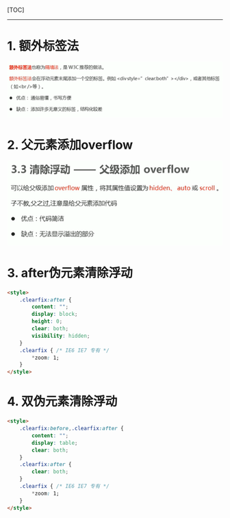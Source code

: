 [TOC]

---

# 1. 额外标签法

![](.\清除浮动.assets\1.png)

# 2. 父元素添加overflow

![](.\清除浮动.assets\2.png)

# 3. after伪元素清除浮动

```html
<style>
	.clearfix:after {
		content: "";
		display: block;
		height: 0;
		clear: both;
		visibility: hidden;
	}
	.clearfix {	/* IE6 IE7 专有 */
		*zoom: 1;
	}
</style>
```

# 4. 双伪元素清除浮动

```html
<style>
	.clearfix:before,.clearfix:after {
		content: "";
		display: table;
		clear: both;
	}
    .clearfix:after {
		clear: both;
	}
	.clearfix {	/* IE6 IE7 专有 */
		*zoom: 1;
	}
</style>
```

